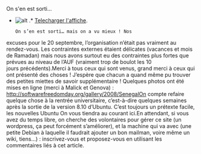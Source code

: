 
 On s'en est sorti...
* ![alt](https://raw.github.com/Dakarlug/site-datas/master/datas/image "") .*  [Telecharger l'affiche](https://raw.github.com/Dakarlug/site-datas/master/datas/pdf "").
    
      On s’en est sorti… mais on a vu mieux ! Nos
excuses pour le 20 septembre, l’organisation n’était pas vraiment au
rendez-vous. Les contraintes externes étaient délicates (vacances et
mois de Ramadan) mais nous avons surtout eu des contraintes plus fortes
que prévues au niveau de l’AUF (vraiment trop de boulot les 10 jours précédents).Merci à tous ceux qui sont venus, grand merci à ceux qui ont
présenté des choses ! J’espère que chacun a quand même pu trouver des
petites miettes de savoir supplémentaire ! Quelques photos ont été
mises en ligne (merci à Malick et Genova) : http://softwarefreedomday.org/gallery/2008/SenegalOn compte refaire quelque chose à la rentrée universitaire,
c’est-à-dire quelques semaines après la sortie de la version 8.10
d’Ubuntu. C’est toujours un prétexte facile, les nouvelles Ubuntu  On vous tiendra au courant ici.En attendant, si vous avez du temps libre, on cherche des
volontaires pour gérer ce site (un wordpress, ça peut forcément
s’améliorer), et la machine qui va avec (une petite Debian à laquelle
il faudrait ajouter un bon mailman, voire même un wiki, tiens…) :
inscrivez-vous et proposez-vous en utilisant les commentaires liés à
cet article.
    
    
    



    



    



    



    



    



 
    
     